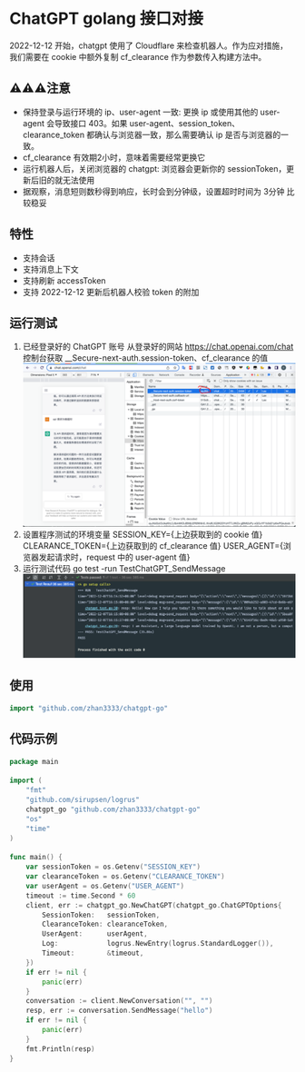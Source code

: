 # ChatGPT golang 接口对接

2022-12-12 开始，chatgpt 使用了 Cloudflare 来检查机器人。作为应对措施，我们需要在 cookie 中额外复制 cf_clearance
作为参数传入构建方法中。

## ⚠️⚠️⚠️注意

- 保持登录与运行环境的 ip、user-agent 一致: 更换 ip 或使用其他的 user-agent 会导致接口 403。如果
  user-agent、session_token、clearance_token 都确认与浏览器一致，那么需要确认 ip 是否与浏览器的一致。
- cf_clearance 有效期2小时，意味着需要经常更换它
- 运行机器人后，关闭浏览器的 chatgpt: 浏览器会更新你的 sessionToken，更新后旧的就无法使用
- 据观察，消息短则数秒得到响应，长时会到分钟级，设置超时时间为 3分钟 比较稳妥

## 特性

- 支持会话
- 支持消息上下文
- 支持刷新 accessToken
- 支持 2022-12-12 更新后机器人校验 token 的附加

## 运行测试

1. 已经登录好的 ChatGPT 账号
   从登录好的网站 https://chat.openai.com/chat 控制台获取 __Secure-next-auth.session-token、cf_clearance 的值
   ![img](./assets/img.png)
2. 设置程序测试的环境变量
   SESSION_KEY={上边获取到的 cookie 值}
   CLEARANCE_TOKEN={上边获取到的 cf_clearance 值}
   USER_AGENT={浏览器发起请求时，request 中的 user-agent 值}
3. 运行测试代码 go test -run TestChatGPT_SendMessage
   ![img](./assets/img_1.png)

## 使用

```go
import "github.com/zhan3333/chatgpt-go"
```

## 代码示例

```go
package main

import (
	"fmt"
	"github.com/sirupsen/logrus"
	chatgpt_go "github.com/zhan3333/chatgpt-go"
	"os"
	"time"
)

func main() {
	var sessionToken = os.Getenv("SESSION_KEY")
	var clearanceToken = os.Getenv("CLEARANCE_TOKEN")
	var userAgent = os.Getenv("USER_AGENT")
	timeout := time.Second * 60
	client, err := chatgpt_go.NewChatGPT(chatgpt_go.ChatGPTOptions{
		SessionToken:   sessionToken,
		ClearanceToken: clearanceToken,
		UserAgent:      userAgent,
		Log:            logrus.NewEntry(logrus.StandardLogger()),
		Timeout:        &timeout,
	})
	if err != nil {
		panic(err)
	}
	conversation := client.NewConversation("", "")
	resp, err := conversation.SendMessage("hello")
	if err != nil {
		panic(err)
	}
	fmt.Println(resp)
}
```
